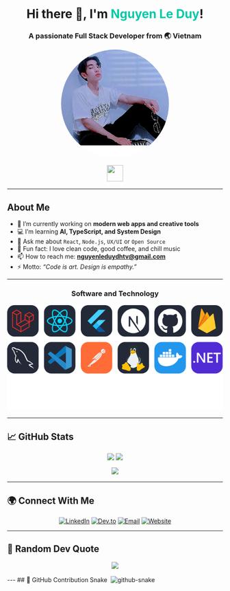 <!-- PROFILE HEADER -->
<h1 align="center">Hi there 👋, I'm <span style="color:#00C9A7">Nguyen Le Duy</span>!</h1>
<h3 align="center">A passionate Full Stack Developer from 🌏 Vietnam</h3>
<p align="center">
    <img src="https://github.com/nguyenleduy03/nguyenleduy03/blob/main/duy.png" 
         style="width: 50%; border-radius: 100%;" 
         alt="Avatar" />
</p>
<p align="center">
  <img src="https://cultofthepartyparrot.com/parrots/hd/laptop_parrot.gif" width="38" height="38"/>
</p>

---

##  About Me
- 🔭 I’m currently working on **modern web apps and creative tools**  
- 💻  I’m learning **AI, TypeScript, and System Design**  
- 💬 Ask me about `React`, `Node.js`, `UX/UI` or `Open Source`  
- 🧠 Fun fact: I love clean code, good coffee, and chill music  
- 📫 How to reach me: **[nguyenleduydhtv@gmail.com](mailto:nguyenleduydhtv@gmail.com)**  
- ⚡ Motto: _“Code is art. Design is empathy.”_
  
---

<h3 align="center">Software and Technology</h3>
<p align="center">
  <a href="https://skillicons.dev">
    <img src="https://github.com/diengbtvu/diengbtvu/blob/main/tech.svg" />
  </a>
</p>

---

## 📈 GitHub Stats
<p align="center">
  <img src="https://github-readme-stats.vercel.app/api?username=your-username&show_icons=true&theme=radical" width="48%" />
  <img src="https://github-readme-streak-stats.herokuapp.com/?user=your-username&theme=radical" width="48%" />
</p>
<p align="center">
  <img src="https://github-readme-stats.vercel.app/api/top-langs/?username=your-username&layout=compact&theme=radical" width="40%" />
</p>

---

## 🌍 Connect With Me
<p align="center">
  <a href="https://linkedin.com/in/yourprofile" target="_blank"><img alt="LinkedIn" src="https://img.shields.io/badge/-LinkedIn-0A66C2?logo=linkedin&logoColor=white"></a>
  <a href="https://dev.to/yourusername"><img alt="Dev.to" src="https://img.shields.io/badge/-Dev.to-0A0A0A?logo=dev.to&logoColor=white"></a>
  <a href="mailto:your.email@example.com"><img alt="Email" src="https://img.shields.io/badge/-Email-EA4335?logo=gmail&logoColor=white"></a>
  <a href="https://yourwebsite.com"><img alt="Website" src="https://img.shields.io/badge/-Portfolio-FF5722?logo=firefox&logoColor=white"></a>
</p>

---

## 🎨 Random Dev Quote
<p align="center">
  <img src="https://quotes-github-readme.vercel.app/api?type=horizontal&theme=merko" />
</p>
---
## 🐍 GitHub Contribution Snake
﻿<picture>
  <source media="(prefers-color-scheme: dark)" srcset="https://raw.githubusercontent.com/hungtvu113/hungtvu123/output/github-snake-dark.svg" />
  <source media="(prefers-color-scheme: light)" srcset="https://raw.githubusercontent.com/hungtvu113/hungtvu123/output/github-snake.svg" />
  <img alt="github-snake" src="https://raw.githubusercontent.com/hungtvu113/hungtvu123/output/github-snake.svg" />
</picture>

